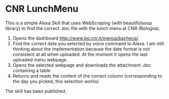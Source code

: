 # CNR LunchMenu 
This is a simple Alexa Skill that uses WebScraping (with beautifulsoup library) to find the correct .doc file with the lunch menu at CNR (Bologna).

1. Opens the dashboard http://www.bo.cnr.it/mensa/bacheca/
2. Find the correct date you selected by voice command to Alexa. I am still thinking about the implementation because the date format is not consistent at all when uploaded. At the moment it opens the last uploaded menu webpage.
3. Opens the selected webpage and downloads the attachment .doc containing a table 
4. Returns and reads the content of the correct column (corresponding to the day you picked; this selection works)

The skill has been published.
